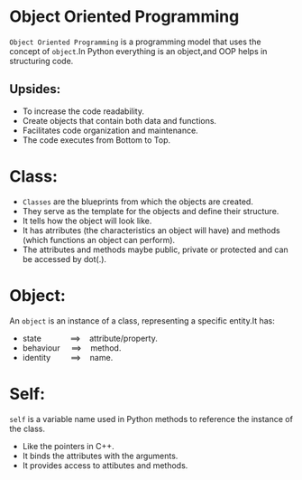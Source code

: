 # Object Oriented Programming
`Object Oriented Programming` is a programming model that uses the concept of ``object``.In Python everything is an object,and OOP helps in structuring code.

## Upsides:
- To increase the code readability.  
- Create objects that contain both data and functions.
- Facilitates code organization and maintenance.  
- The code executes from Bottom to Top.


# Class:
- `Classes` are the blueprints from which the objects are  created.
- They serve as the template for the objects and define their structure.  
- It tells how the object will look like.  
- It has atrributes (the characteristics an object will have) and methods (which functions an object can perform).
- The attributes and methods  maybe public, private or protected and can be accessed by dot(.).

# Object:
An `object` is an instance of a class, representing a specific entity.It has:    
-  state&nbsp;&nbsp;&nbsp;&nbsp;&nbsp;&nbsp;&nbsp;&nbsp;&nbsp;&nbsp;&nbsp;&nbsp;&nbsp;==>&nbsp;&nbsp;&nbsp;&nbsp;attribute/property.  
-  behaviour&nbsp;&nbsp;&nbsp;&nbsp;&nbsp;==>&nbsp;&nbsp;&nbsp;&nbsp;method.  
-  identity&nbsp;&nbsp;&nbsp;&nbsp;&nbsp;&nbsp;&nbsp;&nbsp;&nbsp;==>&nbsp;&nbsp;&nbsp;&nbsp;name.


# Self:
`self` is a variable name used in Python methods to reference the instance of the class.
-  Like the pointers in C++.  
-  It binds the attributes with the arguments.  
-  It provides access to attibutes and methods.
  
